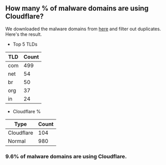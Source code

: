 ## How many % of malware domains are using Cloudflare?


We downloaded the malware domains from [here](https://urlhaus.abuse.ch) and filter out duplicates.
Here's the result.


[//]: # (start replacement)


- Top 5 TLDs

| TLD | Count |
| --- | --- |
| com | 499 |
| net | 54 |
| br | 50 |
| org | 37 |
| in | 24 |


- Cloudflare %

| Type | Count |
| --- | --- |
| Cloudflare | 104 |
| Normal | 980 |


### 9.6% of malware domains are using Cloudflare.